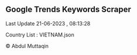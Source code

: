 

## Google Trends Keywords Scraper 
 
Last Update 21-06-2023 , 08:13:28

Country List :
VIETNAM.json



© Abdul Muttaqin 
